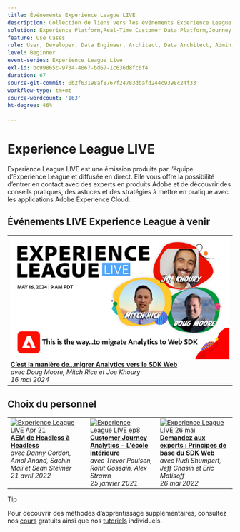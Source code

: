 ```yaml
---
title: Événements Experience League LIVE
description: Collection de liens vers les événements Experience League LIVE précédents
solution: Experience Platform,Real-Time Customer Data Platform,Journey Optimizer,Experience Manager,Target,Audience Manager,Analytics
feature: Use Cases
role: User, Developer, Data Engineer, Architect, Data Architect, Admin, Leader
level: Beginner
event-series: Experience League Live
exl-id: bc99865c-9734-4067-bd67-1c636d8fc6f4
duration: 67
source-git-commit: 0b2f63198af8767f24783dbafd244c9398c24f33
workflow-type: tm+mt
source-wordcount: '163'
ht-degree: 46%

---
```


# Experience League LIVE

Experience League LIVE est une émission produite par l’équipe d’Experience League et diffusée en direct.  Elle vous offre la possibilité d’entrer en contact avec des experts en produits Adobe et de découvrir des conseils pratiques, des astuces et des stratégies à mettre en pratique avec les applications Adobe Experience Cloud.

<div id="upcoming-events">

## Événements LIVE Experience League à venir

<table>
<tr>

<td style="vertical-align: top;"><a href="episodes/exl-live-episode-05-16-24.md">
      <img alt="Experience League LIVE 16 mai 2024" src="episodes/assets/WebBanner-May16-2024.jpg">
    </a>
    <div>
      <a href="episodes/exl-live-episode-05-16-24.md">
        <strong>C’est la manière de...migrer Analytics vers le SDK Web</strong>
      </a>
      <br/><em>avec Doug Moore, Mitch Rice et Joe Khoury</em>
      <br/><em>16 mai 2024</em>
    </div>
  </td>
</tr>
</table>

</div>

<div id="recs-overview-body-1"></div>
<div id="recs-overview-body-2"></div>
<div id="recs-overview-body-3"></div>
<div id="recs-overview-body-4"></div>
<div id="recs-overview-body-5"></div>
<div id="recs-overview-body-6"></div>

<div id="past-events">


</div>

## Choix du personnel

<table style="max-width: 1214px;">

<tr>
  <td style="vertical-align: top;"><a href="episodes/exl-live-episode-04-21-22.md">
      <img alt="Experience League LIVE Apr 21" src="assets/youtube-thumbnails/april-21-yt.jpg">
    </a>
    <div>
      <a href="/help/experience-league-live/episodes/exl-live-episode-04-21-22.md">
        <strong>AEM de Headless à Headless</strong>
      </a>
      <br/><em>avec Danny Gordon, Amol Anand, Sachin Mali et Sean Steimer</em>
      <br/><em>21 avril 2022</em>
    </div>
  </td>

<td style="vertical-align: top;">
    <a href="episodes/exl-live-episode-08.md">
      <img alt="Experience League LIVE ep8" src="./assets/youtube-thumbnails/jan-25-yt.jpg">
    </a>
    <div>
      <a href="episodes/exl-live-episode-08.md"><strong>Customer Journey Analytics - L'école intérieure</strong></a>
      <br/><em>avec Trevor Paulsen, Rohit Gossain, Alex Strawn</em>
      <br/><em>25 janvier 2021</em>
    </div>
  </td>

<td style="vertical-align: top;">
    <a href="episodes/exl-live-episode-05-26-22.md">
      <img alt="Experience League LIVE 26 mai" src="assets/May26_exl_live_banner_web_1920_WebBanner.png">
    </a>
    <div>
      <a href="episodes/exl-live-episode-05-26-22.md">
        <strong>Demandez aux experts : Principes de base du SDK Web</strong>
      </a>
      <br/><em>avec Rudi Shumpert, Jeff Chasin et Eric Matisoff</em>
      <br/><em>26 mai 2022</em>
    </div>
  </td>
  </tr>

</table>


>[!TIP]
>
>Pour découvrir des méthodes d’apprentissage supplémentaires, consultez nos [cours](https://experienceleague.adobe.com/?lang=fr#dashboard/learning) gratuits ainsi que nos [tutoriels](https://experienceleague.adobe.com/docs/home-tutorials.html?lang=fr) individuels.
